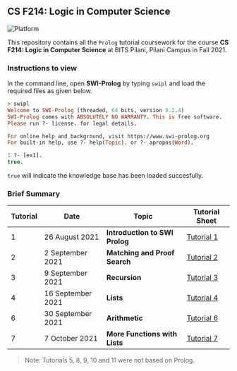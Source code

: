 ## CS F214: Logic in Computer Science
![Platform](https://img.shields.io/static/v1?label=Platform&message=SWI-Prolog&color=informational&style=for-the-badge)

This repository contains all the `Prolog` tutorial coursework for the course **CS F214: Logic in Computer Science** at BITS Pilani, Pilani Campus in Fall 2021.

### Instructions to view

In the command line, open **SWI-Prolog** by typing `swipl` and load the required files as given below.

```prolog
> swipl
Welcome to SWI-Prolog (threaded, 64 bits, version 8.2.4)
SWI-Prolog comes with ABSOLUTELY NO WARRANTY. This is free software.
Please run ?- license. for legal details.

For online help and background, visit https://www.swi-prolog.org
For built-in help, use ?- help(Topic). or ?- apropos(Word).

1 ?- [ex1].
true.
```

`true` will indicate the knowledge base has been loaded succesfully.

### Brief Summary

| Tutorial | Date | Topic | Tutorial Sheet |
| ------------- | ------------- | --- | --|
| 1  | 26 August 2021  | **Introduction to SWI Prolog** | [Tutorial 1](./tutorial-1/tutorial-1.pdf) |
| 2  | 2 September 2021  | **Matching and Proof Search** | [Tutorial 2](./tutorial-2/tutorial-2.pdf) |
| 3  | 9 September 2021  | **Recursion** | [Tutorial 3](./tutorial-3/tutorial-3.pdf) |
| 4  | 16 September 2021  | **Lists** | [Tutorial 4](./tutorial-4/tutorial-4.pdf) |
| 6  | 30 September 2021  | **Arithmetic** | [Tutorial 6](./tutorial-6/tutorial-6.pdf) |
| 7  | 7 October 2021  | **More Functions with Lists** | [Tutorial 7](./tutorial-7/tutorial-7.pdf) |

> Note: Tutorials 5, 8, 9, 10 and 11 were not based on Prolog.